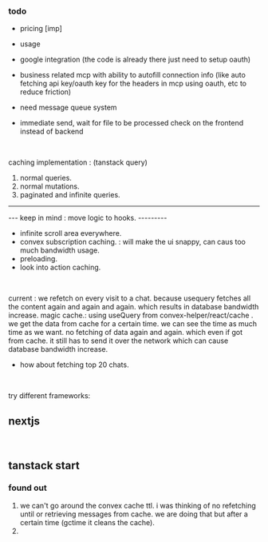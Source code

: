 ### todo

- pricing [imp]
- usage
- google integration (the code is already there just need to setup oauth)
- business related mcp with ability to autofill connection info (like auto fetching api key/oauth key for the headers in mcp using oauth, etc to reduce friction)

- need message queue system
- immediate send, wait for file to be processed check on the frontend instead of backend

<br/>

caching implementation : (tanstack query)

1. normal queries.
2. normal mutations.
3. paginated and infinite queries.

---

--- keep in mind : move logic to hooks. ---------

- infinite scroll area everywhere.
- convex subscription caching. : will make the ui snappy, can caus too much bandwidth usage.
- preloading.
- look into action caching.

<br/>

current : we refetch on every visit to a chat. because usequery fetches all the content again and again and again. which results in database bandwidth increase.
magic cache.: using useQuery from convex-helper/react/cache . we get the data from cache for a certain time. we can see the time as much time as we want. no fetching of data again and again. which even if got from cache. it still has to send it over the network which can cause database bandwidth increase.

- how about fetching top 20 chats.

</br>

try different frameworks:

## nextjs

<br/>

## tanstack start

### found out

1. we can't go around the convex cache ttl. i was thinking of no refetching until or retrieving messages from cache. we are doing that but after a certain time (gctime it cleans the cache).
2.
